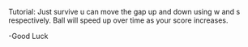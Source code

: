 Tutorial:
Just survive u can move the gap up and down using w and s respectively.
Ball will speed up over time as your score increases.

-Good Luck
